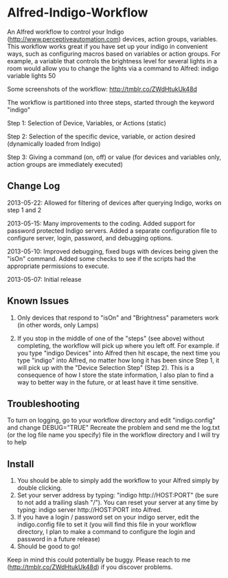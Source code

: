 Alfred-Indigo-Workflow
======================

An Alfred workflow to control your Indigo (http://www.perceptiveautomation.com) devices, action groups, variables.  This workflow works great if you have set up your indigo in convenient ways, such as configuring macros based on variables or action groups.  For example, a variable that controls the brightness level for several lights in a room would allow you to change the lights via a command to Alfred: indigo variable lights 50

Some screenshots of the workflow: http://tmblr.co/ZWdHtukUk48d

The workflow is partitioned into three steps, started through the keyword "indigo"

Step 1: Selection of Device, Variables, or Actions (static)

Step 2: Selection of the specific device, variable, or action desired (dynamically loaded from Indigo)

Step 3: Giving a command (on, off) or value (for devices and variables only, action groups are immediately executed)

Change Log
-----
2013-05-22: Allowed for filtering of devices after querying Indigo, works on step 1 and 2

2013-05-15: Many improvements to the coding.  Added support for password protected Indigo servers.  Added a separate configuration file to configure server, login, password, and debugging options.

2013-05-10: Improved debugging, fixed bugs with devices being given the "isOn" command.  Added some checks to see if the scripts had the appropriate permissions to execute.

2013-05-07: Initial release


Known Issues
-----
1. Only devices that respond to "isOn" and "Brightness" parameters work (in other words, only Lamps)

2. If you stop in the middle of one of the "steps" (see above) without completing, the workflow will pick up where you left off.  For example. if you type "indigo Devices" into Alfred then hit escape, the next time you type "indigo" into Alfred, no matter how long it has been since Step 1, it will pick up with the "Device Selection Step" (Step 2).  This is a consequence of how I store the state information, I also plan to find a way to better way in the future, or at least have it time sensitive.

Troubleshooting
-----
To turn on logging, go to your workflow directory and edit "indigo.config" and change DEBUG="TRUE"
Recreate the problem and send me the log.txt (or the log file name you specify) file in the workflow directory and I will try to help

Install
-----
1. You should be able to simply add the workflow to your Alfred simply by double clicking.
2. Set your server address by typing: "indigo http://HOST:PORT" (be sure to not add a trailing slash "/").  You can reset your server at any time by typing: indigo server http://HOST:PORT into Alfred.
3. If you have a login / password set on your indigo server, edit the indigo.config file to set it (you will find this file in your workflow directory, I plan to make a command to configure the login and password in a future release)
3. Should be good to go!

Keep in mind this could potentially be buggy.  Please reach to me (http://tmblr.co/ZWdHtukUk48d) if you discover problems.